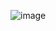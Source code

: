 ![image](https://user-images.githubusercontent.com/64064679/165933186-182a1e1e-2cc7-47b4-9c70-90195e051f54.png)
